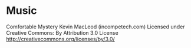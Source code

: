 # Music

Comfortable Mystery Kevin MacLeod (incompetech.com)
Licensed under Creative Commons: By Attribution 3.0 License
http://creativecommons.org/licenses/by/3.0/
